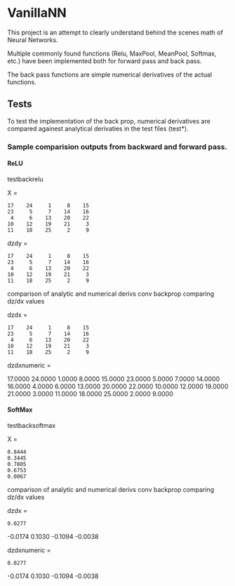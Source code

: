 # VanillaNN

This project is an attempt to clearly understand behind the scenes math of Neural Networks.

Multiple commonly found functions (Relu, MaxPool, MeanPool, Softmax, etc.) have been implemented both for forward pass and back pass.

The back pass functions are simple numerical derivatives of the actual functions.

## Tests

To test the implementation of the back prop, numerical derivatives are compared againest analytical derivaties in the test files (test*).


### Sample comparision outputs from backward and forward pass.

#### ReLU

testbackrelu

X =

    17    24     1     8    15
    23     5     7    14    16
     4     6    13    20    22
    10    12    19    21     3
    11    18    25     2     9


dzdy =

    17    24     1     8    15
    23     5     7    14    16
     4     6    13    20    22
    10    12    19    21     3
    11    18    25     2     9

comparison of analytic and numerical derivs conv backprop
comparing dz/dx values

dzdx =

    17    24     1     8    15
    23     5     7    14    16
     4     6    13    20    22
    10    12    19    21     3
    11    18    25     2     9


dzdxnumeric =

   17.0000   24.0000    1.0000    8.0000   15.0000
   23.0000    5.0000    7.0000   14.0000   16.0000
    4.0000    6.0000   13.0000   20.0000   22.0000
   10.0000   12.0000   19.0000   21.0000    3.0000
   11.0000   18.0000   25.0000    2.0000    9.0000
   
#### SoftMax

testbacksoftmax

X =

    0.8444
    0.3445
    0.7805
    0.6753
    0.0067

comparison of analytic and numerical derivs conv backprop
comparing dz/dx values

dzdx =

    0.0277
   -0.0174
    0.1030
   -0.1094
   -0.0038


dzdxnumeric =

    0.0277
   -0.0174
    0.1030
   -0.1094
   -0.0038
